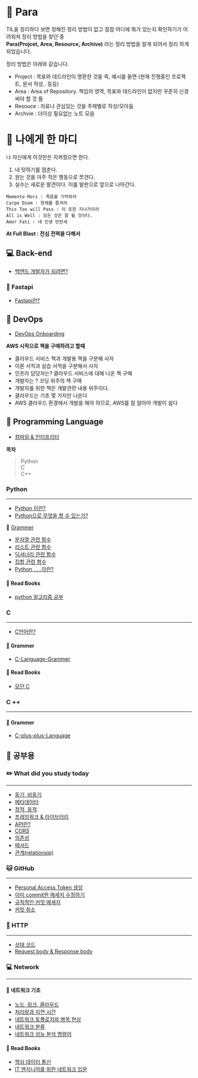 # 🤔 Para

TIL을 정리하다 보면 정해진 정리 방법이 없고 점점 어디에 뭐가 있는지 확인하기가 어려워져 정리 방법을 찾던 중  
**Para(Projcet, Area, Resource, Archive)** 라는 정리 방법을 알게 되어서 정리 하게 되었습니다.

정리 방법은 아래와 같습니다.

- Project : 목표와 데드라인이 명환한 것들 즉, 예시를 들면 (현재 진행중인 프로젝트, 문서 작성.. 등등)
- Area : Area of Repository. 책임의 영역, 목표와 데드라인이 없지만 꾸준히 신경써야 할 것 들
- Resouce : 자료나 관심있는 것을 주제별로 작성/모아둠
- Archvie : 더이상 필요없는 노트 모음

# 💬 나에게 한 마디

나 자신에게 이것만은 지켜줬으면 한다.

1. 내 탓하기를 멈춘다.
2. 원는 것을 아주 작은 행동으로 쪼갠다.
3. 실수는 새로운 발견이다. 이를 발판으로 앞으로 나아간다.

`Memento Mori : 죽음을 기억하라`  
`Carpe Diem : 현재를 즐겨라`  
`This Too will Pass : 이 또한 지나가리라`  
`All is Well : 모든 것은 잘 될 것이다.`  
`Amor Fati : 내 인생 만만세`

**At Full Blast : 전심 전력을 다해서**

## 💻 Back-end

- <a href="https://github.com/ohyuchan123/Para_TIL/blob/master/Resource/Backend/%EB%B0%B1%EC%97%94%EB%93%9C%20%EA%B0%9C%EB%B0%9C%EC%9E%90%EA%B0%80%20%EB%90%98%EB%A0%A4%EB%A9%B4%3F.md#-%EB%B0%B1%EC%97%94%EB%93%9C-%EA%B0%9C%EB%B0%9C%EC%9E%90%EA%B0%80-%EB%90%98%EB%A0%A4%EB%A9%B4">백엔드 개발자가 되려면?</a>

### 🚄 Fastapi

- <a href="https://velog.io/@ohyuchan123/FastAPI%EB%9E%80-z5iuxwbf">Fastapi란?</a>

## 🚀 DevOps

- <a href="https://github.com/ohyuchan123/Para_TIL/tree/master/Resource/DevOps#-devops%EC%97%90-%EA%B4%80%ED%95%9C-%EA%B8%80%EC%9D%84-%EC%9E%91%EC%84%B1%ED%95%98%EC%97%AC-%EC%98%AC%EB%A6%BD%EB%8B%88%EB%8B%A4">DevOps Onboarding</a>

**AWS 시작으로 책을 구매하려고 할때**

- 클라우드 서비스 책과 개발용 책을 구분해 사자
- 이론 서적과 실습 서적을 구분해서 사자
- 인프라 담당자는? 클라우드 서비스에 대해 나온 책 구매
- 개발자는 ? 코딩 위주의 책 구매
- 개발자를 위한 책은 개발관련 내용 위주이다.
- 클라우드는 기초 몇 가지만 나온다
- AWS 클라우드 환경에서 개발을 해야 하므로, AWS를 잘 알아야 개발이 쉽다

## 📑 Programming Language

- <a href="https://github.com/ohyuchan123/C-Language-sytax-guide/blob/master/08-19/What%20I%20learned%20while%20studying.md#-%EC%BB%B4%ED%8C%8C%EC%9D%BC-%EC%96%B8%EC%96%B4--%EC%9D%B8%ED%84%B0%ED%94%84%EB%A6%AC%ED%84%B0-%EC%96%B8%EC%96%B4">컴파일 & 인터프리터</a>

**목차**

> Python  
> C  
> C++

### Python

---

- <a href="https://github.com/ohyuchan123/Para_TIL/blob/master/Archive/Python-Programin_Language/Python%20%EC%9D%B4%EB%9E%80%3F.md#python-%EC%9D%B4%EB%9E%80">Python 이란?</a>
- <a href="https://github.com/ohyuchan123/Para_TIL/blob/master/Archive/Python-Programin_Language/What%20you%20can%20do%20with%20python.md#what-you-can-do-with-python">Python으로 무엇을 할 수 있는가?</a>

📝 <a href="https://velog.io/@ohyuchan123/series/Python-Grammer">Grammer</a>

- <a href="https://github.com/ohyuchan123/Para_TIL/blob/master/Archive/Python-Programin_Language/Grammer/%EC%9E%90%EB%A3%8C%ED%98%95/python%20%EB%AC%B8%EC%9E%90%EC%97%B4%20%EA%B4%80%EB%A0%A8%20%ED%95%A8%EC%88%98.md#%EB%AC%B8%EC%9E%90%EC%97%B4-%EA%B4%80%EB%A0%A8-%ED%95%A8%EC%88%98%EB%93%A4">문자열 관련 함수</a>
- <a href="https://github.com/ohyuchan123/Para_TIL/blob/master/Archive/Python-Programin_Language/Grammer/%EC%9E%90%EB%A3%8C%ED%98%95/python%20%EB%A6%AC%EC%8A%A4%ED%8A%B8%20%EA%B4%80%EB%A0%A8%20%ED%95%A8%EC%88%98.md#%EB%A6%AC%EC%8A%A4%ED%8A%B8-%EA%B4%80%EB%A0%A8-%ED%95%A8%EC%88%98">리스트 관련 함수</a>
- <a href="https://github.com/ohyuchan123/Para_TIL/blob/master/Archive/Python-Programin_Language/Grammer/%EC%9E%90%EB%A3%8C%ED%98%95/python%20%EB%94%95%EC%85%94%EB%84%88%EB%A6%AC%20%EA%B4%80%EB%A0%A8%20%ED%95%A8%EC%88%98.md#-%EB%94%95%EC%85%94%EB%84%88%EB%A6%AC-%EA%B4%80%EB%A0%A8-%ED%95%A8%EC%88%98">딕셔너리 관련 함수</a>
- <a href="https://github.com/ohyuchan123/Para_TIL/blob/master/Archive/Python-Programin_Language/Grammer/%EC%9E%90%EB%A3%8C%ED%98%95/python%20%EC%A7%91%ED%95%A9%20%EA%B4%80%EB%A0%A8%20%ED%95%A8%EC%88%98.md#%EC%A7%91%ED%95%A9-%EC%9E%90%EB%A3%8C%ED%98%95-%EA%B4%80%EB%A0%A8-%ED%95%A8%EC%88%98">집합 관련 함수</a>
- <a href="https://github.com/ohyuchan123/Para_TIL/blob/master/Archive/Python-Programin_Language/Grammer/%60...%60.md#python%EC%97%90%EC%84%9C--">Python `...`이란?</a>

#### 📗 Read Books

- <a href="">python 알고리즘 공부</a>

### C

---

- <a href="https://github.com/ohyuchan123/Para_TIL/blob/master/Project/C/C%EC%96%B8%EC%96%B4%EB%9E%80%3F.md#c%EC%96%B8%EC%96%B4%EB%9E%80">C언어란?</a>

#### 📝 Grammer

- <a href = "https://github.com/ohyuchan123/C-Language-sytax-guide">C-Language-Grammer</a>

#### 📗 Read Books

- <a href="">모던 C</a>

### C ++

---

#### 📝 Grammer

- <a href="https://github.com/ohyuchan123/C_plus_plus_Language">C-plus-plus-Language</a>

## 📒 공부용

### ✏️ What did you study today

---

- <a href="https://github.com/ohyuchan123/Para_TIL/blob/master/Area/What%20did%20you%20study%20today/%EB%8F%99%EA%B8%B0%2C%20%EB%B9%84%EB%8F%99%EA%B8%B0.md#%EB%8F%99%EA%B8%B0-%EB%B9%84%EB%8F%99%EA%B8%B0-%EC%B2%98%EB%A6%AC">동기, 비동기</a>
- <a href="https://github.com/ohyuchan123/Para_TIL/blob/master/Area/What%20did%20you%20study%20today/%EB%A9%94%ED%83%80%EB%8D%B0%EC%9D%B4%ED%84%B0.md#metadata">메타데이터</a>
- <a href="https://github.com/ohyuchan123/Para_TIL/blob/master/Area/What%20did%20you%20study%20today/%EB%8F%99%EC%A0%81%20%EC%A0%95%EC%A0%81.md#%EC%A0%95%EC%A0%81-%EC%9B%B9%EA%B3%BC-%EB%8F%99%EC%A0%81-%EC%9B%B9%EC%9D%80-%EB%AC%B4%EC%97%87%EC%9D%B8%EA%B0%80">정적, 동적</a>
- <a href="https://github.com/ohyuchan123/Para_TIL/blob/master/Area/What%20did%20you%20study%20today/%ED%94%84%EB%A0%88%EC%9E%84%EC%9B%8C%ED%81%AC%20%26%20%EB%9D%BC%EC%9D%B4%EB%B8%8C%EB%9F%AC%EB%A6%AC.md#%ED%94%84%EB%A0%88%EC%9E%84%EC%9B%8C%ED%81%AC--%EB%9D%BC%EC%9D%B4%EB%B8%8C%EB%9F%AC%EB%A6%AC">프레임워크 & 라이브러리</a>
- <a href="https://github.com/go-payhere/Initial_FastAPI/pull/4#issuecomment-1668154460">API란?</a>
- <a href="https://github.com/ohyuchan123/Para_TIL/blob/master/Area/What%20did%20you%20study%20today/CORS.md#cors">CORS</a>
- <a href="https://github.com/ohyuchan123/Para_TIL/blob/master/Area/What%20did%20you%20study%20today/%EC%9D%98%EC%A1%B4%EC%84%B1.md#-%EC%9D%98%EC%A1%B4%EC%84%B1%EC%9D%B4%EB%9E%80">의존성</a>
- <a href="https://github.com/ohyuchan123/Para_TIL/blob/master/Area/What%20did%20you%20study%20today/%EB%A9%94%EC%84%9C%EB%93%9C.md#%EF%B8%8F-%EA%B0%9D%EC%B2%B4-%EC%A7%80%ED%96%A5-%ED%94%84%EB%A1%9C%EA%B7%B8%EB%9E%98%EB%B0%8D%EC%9D%98-%ED%95%84%EC%88%98-%EC%9A%94%EC%86%8C-%EB%A9%94%EC%84%9C%EB%93%9Cmethod">메서드</a>
- <a href="https://github.com/ohyuchan123/Para_TIL/blob/master/Area/What%20did%20you%20study%20today/relationship.md#relationship%EC%9D%B4%EB%9E%80">관계(relationsip)</a>

### 🐱 GitHub

---

- <a href="https://github.com/ohyuchan123/Para_TIL/blob/master/Resource/Github/token/Personal%20Access%20Token/Github%20%ED%86%A0%ED%81%B0%20%EC%83%9D%EC%84%B1.md#github-%ED%86%A0%ED%81%B0-%EC%83%9D%EC%84%B1">Personal Access Token 생성</a>
- <a href="https://github.com/ohyuchan123/Para_TIL/blob/master/Resource/Github/command/%5Bgit%5D%20%EC%9D%B4%EB%AF%B8%20commit%ED%95%9C%20%EB%A9%94%EC%84%B8%EC%A7%80%20%EC%88%98%EC%A0%95%ED%95%98%EA%B8%B0.md#git-%EC%9D%B4%EB%AF%B8-commit%ED%95%9C-%EB%A9%94%EC%84%B8%EC%A7%80-%EC%88%98%EC%A0%95%ED%95%98%EA%B8%B0">이미 commit한 메세지 수정하기</a>
- <a href="https://github.com/ohyuchan123/Para_TIL/blob/master/Resource/Github/commit/%EA%B7%9C%EC%B9%99%EC%A0%81%EC%9D%B8%20%EC%BB%A4%EB%B0%8B%20%EB%A9%94%EC%84%B8%EC%A7%80.md#%EA%B7%9C%EC%B9%99%EC%A0%81%EC%9D%B8-commit-%EB%A9%94%EC%84%B8%EC%A7%80">규칙적인 커밋 메세지</a>
- <a href="https://github.com/ohyuchan123/Para_TIL/blob/master/Resource/Github/commit/%EC%BB%A4%EB%B0%8B%20%EC%B7%A8%EC%86%8C.md#git-add-%EC%B7%A8%EC%86%8C%ED%95%98%EA%B8%B0%ED%8C%8C%EC%9D%BC-%EC%83%81%ED%83%9C%EB%A5%BC-unstage%EB%A1%9C-%EB%B3%80%EA%B2%BD%ED%95%98%EA%B8%B0">커밋 취소</a>

### 📕 HTTP

---

- <a href="https://github.com/ohyuchan123/Para_TIL/blob/master/Resource/HTTP/HTTP%20%EC%83%81%ED%83%9C%20%EC%BD%94%EB%93%9C.md#http-%EC%83%81%ED%83%9C-%EC%BD%94%EB%93%9C">상태 코드</a>
- <a href="https://github.com/ohyuchan123/Para_TIL/blob/master/Resource/HTTP/Request%20body%20%26%20Response%20body.md#request-body%EB%9E%80">Request body & Response body</a>

### 💻 Network

---

#### 📄 네트워크 기초

- <a href="https://github.com/ohyuchan123/Para_TIL/blob/master/Resource/Network/%EB%84%A4%ED%8A%B8%EC%9B%8C%ED%81%AC%20%EA%B8%B0%EC%B4%88/%EB%85%B8%EB%93%9C%20%26%20%EB%A7%81%ED%81%AC%20%26%20Cloud.md#-%EB%84%A4%ED%8A%B8%EC%9B%8C%ED%81%ACnetwork-%EA%B8%B0%EC%B4%88">노드, 링크, 클라우드</a>
- <a href="https://github.com/ohyuchan123/Para_TIL/blob/master/Resource/Network/%EB%84%A4%ED%8A%B8%EC%9B%8C%ED%81%AC%20%EA%B8%B0%EC%B4%88/%EC%B2%98%EB%A6%AC%EB%9F%89%EA%B3%BC%20%EC%A7%80%EC%97%B0%EC%8B%9C%EA%B0%84.md#-%EC%B2%98%EB%A6%AC%EB%9F%89%EA%B3%BC-%EC%A7%80%EC%97%B0-%EC%8B%9C%EA%B0%84">처리량과 지연 시간</a>
- <a href="https://github.com/ohyuchan123/Para_TIL/blob/master/Resource/Network/%EB%84%A4%ED%8A%B8%EC%9B%8C%ED%81%AC%20%EA%B8%B0%EC%B4%88/%EB%84%A4%ED%8A%B8%EC%9B%8C%ED%81%AC%20%ED%86%A0%ED%8F%B4%EB%A1%9C%EC%A7%80%EC%99%80%20%EB%B3%91%EB%AA%A9%20%ED%98%84%EC%83%81.md#-%EB%84%A4%ED%8A%B8%EC%9B%8C%ED%81%AC-%ED%86%A0%ED%8F%B4%EB%A1%9C%EC%A7%80%EC%99%80-%EB%B3%91%EB%AA%A9-%ED%98%84%EC%83%81">네트워크 토폴로지와 병목 현상</a>
- <a href="https://github.com/ohyuchan123/Para_TIL/blob/master/Resource/Network/%EB%84%A4%ED%8A%B8%EC%9B%8C%ED%81%AC%20%EA%B8%B0%EC%B4%88/%EB%84%A4%ED%8A%B8%EC%9B%8C%ED%81%AC%20%EB%B6%84%EB%A5%98%20%26%20%EB%84%A4%ED%8A%B8%EC%9B%8C%ED%81%AC%20%EC%84%B1%EB%8A%A5%20%EB%B6%84%EC%84%9D%20%EB%AA%85%EB%A0%B9%EC%96%B4.md#-%EB%84%A4%ED%8A%B8%EC%9B%8C%ED%81%AC-%EB%B6%84%EB%A5%98">네트워크 분류</a>
- <a href="https://github.com/ohyuchan123/Para_TIL/blob/master/Resource/Network/%EB%84%A4%ED%8A%B8%EC%9B%8C%ED%81%AC%20%EA%B8%B0%EC%B4%88/%EB%84%A4%ED%8A%B8%EC%9B%8C%ED%81%AC%20%EB%B6%84%EB%A5%98%20%26%20%EB%84%A4%ED%8A%B8%EC%9B%8C%ED%81%AC%20%EC%84%B1%EB%8A%A5%20%EB%B6%84%EC%84%9D%20%EB%AA%85%EB%A0%B9%EC%96%B4.md#-%EB%84%A4%ED%8A%B8%EC%9B%8C%ED%81%AC-%EC%84%B1%EB%8A%A5-%EB%B6%84%EC%84%9D-%EB%AA%85%EB%A0%B9%EC%96%B4">네트워크 성능 분석 명령어</a>

#### 📗 Read Books

- <a href="">핵심 데이터 통신</a>
- <a href="">IT 엔지니어를 위한 네트워크 입문</a>
